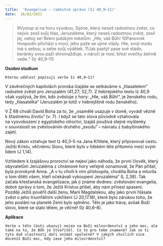 ```yaml
---
title:  'Evangelium – radostná zpráva (Iz 40,9–11)'
date:  16/02/2021
---
```


> <p></p>
> 9Vystup si na horu vysokou, Sijóne, který neseš radostnou zvěst, co nejvíc zesil svůj hlas, Jeruzaléme, který neseš radostnou zvěst, zesil jej, neboj se! Řekni judským městům: „Hle, váš Bůh! 10Panovník Hospodin přichází s mocí, jeho paže se ujme vlády. Hle, svoji mzdu má s sebou, u sebe svůj výdělek. 11Jak pastýř pase své stádo, beránky svou paží shromažďuje, v náručí je nosí, březí ovečky šetrně vede.“ (Iz 40,9–11)

**Osobní studium**

`Kterou událost popisují verše Iz 40,9–11?`

V závěrečných kapitolách proroka Izajáše se setkáváme s „hlasatelem“ radostné zvěsti pro Jeruzalém (41,27; 52,7). Z hebrejského textu Iz 40,9 však vyplývá, že tím, kdo zvěstuje z hory: „Hle, váš Bůh!“, je ženského rodu, tedy „hlasatelka“ (Jeruzalém je totiž v hebrejštině rodu ženského).

V Ž 68 chválí David Boha za to, že „osamělé usazuje v domě, vyvádí vězně k šťastnému životu“ (v. 7). I když se tato slova původně vztahovala na vysvobození z egyptského otroctví, Izajáš používá stejné myšlenky v souvislosti se zvěstováním druhého „exodu“ – návratu z babylónského zajetí.

Nový zákon vztahuje text Iz 40,3–5 na Jana Křtitele, který připravoval cestu Ježíši Kristu, věčnému Slovu, které bylo v lidském těle přítomno mezi svým lidem (J 1,14).

Vzhledem k Izajášovu proroctví se nejeví jako náhoda, že první člověk, který obyvatelům Jeruzaléma z chrámové hory veřejně oznamoval, že Pán přišel, byla prorokyně Anna. „A v tu chvíli k nim přistoupila, chválila Boha a mluvila o tom dítěti všem, kteří očekávali vykoupení Jeruzaléma“ (L 2,38). Tak začala křesťanská evangelizace, jak ji známe dodnes: zvěstování evangelia, dobré zprávy o tom, že Ježíš Kristus přišel, aby nám přinesl spasení. Později Ježíš pověřil další ženu, Marii Magdalskou, aby jako první hlásala zvěst o jeho triumfálním vzkříšení (J 20,17.18), které bylo zárukou toho, že jeho poslání na planetě Zemi bylo splněno. Tělo je jako tráva, avšak Boží slovo, které se stalo tělem, je věčné! (Iz 40,6–8).

**Aplikace**

`Verše v této části ukazují nejen na Boží milosrdenství a jeho moc, ale také na to, že Bůh je Stvořitel. Co to pro tebe znamená? Jak se ti tyto dvě vlastnosti daří vnímat společně? V jakých chvílích více doceníš Boží moc, kdy zase jeho milosrdenství?`
